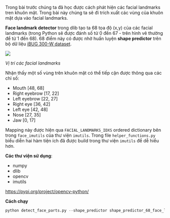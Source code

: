 Trong bài trước chúng ta đã học được cách phát hiện các facial landmarks tren khuôn mặt. Trong bài này chúng ta sẽ đi trích xuất các vùng của khuôn mặt dựa vào facial landmarks.

**Face landmark detector** trong dlib tạo ta 68 tọa độ (x,y) của các facial landmarks (trong Python sẽ được đánh số từ 0 đến 67 - trên hình vẽ thường để từ 1 đến 68). 68 điểm này có được nhờ huấn luyện **shape predictor** trên bộ dữ liệu [iBUG 300-W dataset](https://ibug.doc.ic.ac.uk/resources/facial-point-annotations/).

<img src="https://www.pyimagesearch.com/wp-content/uploads/2017/04/facial_landmarks_68markup-768x619.jpg">

*Vị trí các facial landmarks*

Nhận thấy một số vùng trên khuôn mặt có thể tiếp cận được thông qua các chỉ số:
* Mouth [48, 68]
* Right eyebrow [17, 22]
* Left eyebrow [22, 27]
* Right eye [36, 42]
* Left eye [42, 48]
* Nose [27, 35]
* Jaw [0, 17]

Mapping này được hiện qua `FACIAL_LANDMARKS_IDXS` ordered dictionary bên trong `face_imutils` của thư viện `imutils`. Trong file `helper_functions.py` biểu diễn hai hàm tiện ích đã được build trong thư viện `imutils` để dễ hiểu hơn.

**Các thư viện sử dụng**:
* numpy
* dlib
* opencv
* imutils

https://pypi.org/project/opencv-python/ 

**Cách chạy**
```python
python detect_face_parts.py --shape_predictor shape_predictor_68_face_landmarks.dat --image input_image.png
```


